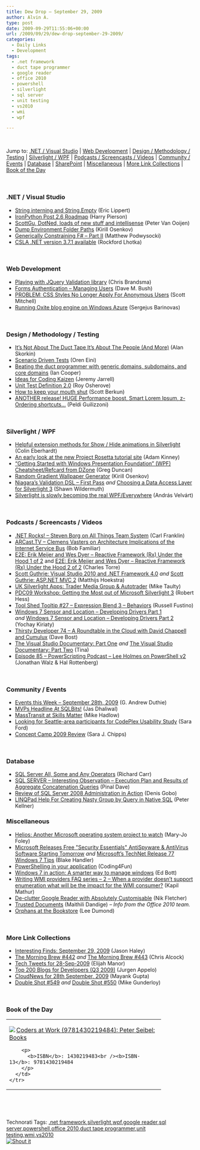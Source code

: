 ```yaml
---
title: Dew Drop – September 29, 2009
author: Alvin A.
type: post
date: 2009-09-29T11:55:06+00:00
url: /2009/09/29/dew-drop-september-29-2009/
categories:
  - Daily Links
  - Development
tags:
  - .net framework
  - duct tape programmer
  - google reader
  - office 2010
  - powershell
  - silverlight
  - sql server
  - unit testing
  - vs2010
  - wmi
  - wpf

---
```

&#160;

Jump to: [.NET / Visual Studio][1] | [Web Development][2] | [Design / Methodology / Testing][3] | [Silverlight / WPF][4] | [Podcasts / Screencasts / Videos][5] | [Community / Events][6] | [Database][7] | [SharePoint][8] | [Miscellaneous][9] | [More Link Collections][10] | [Book of the Day][11] 

&#160;

### <a name="dotnet"></a>.NET / Visual Studio

  * [String interning and String.Empty][12] (Eric Lippert)
  * [IronPython Post 2.6 Roadmap][13] (Harry Pierson)
  * [ScottGu, DotNed, loads of new stuff and intellisense][14] (Peter Van Ooijen)
  * [Dump Environment Folder Paths][15] (Kirill Osenkov)
  * [Generically Constraining F# – Part II][16] (Matthew Podwysocki)
  * [CSLA .NET version 3.7.1 available][17] (Rockford Lhotka)

&#160;

### <a name="web"></a>Web Development

  * [Playing with JQuery Validation library][18] (Chris Brandsma)
  * [Forms Authentication – Managing Users][19] (Dave M. Bush)
  * [PROBLEM: CSS Styles No Longer Apply For Anonymous Users][20] (Scott Mitchell)
  * [Running Oxite blog engine on Windows Azure][21] (Sergejus Barinovas)

&#160;

### <a name="design"></a>Design / Methodology / Testing

  * [It’s Not About The Duct Tape It’s About The People (And More)][22] (Alan Skorkin)
  * [Scenario Driven Tests][23] (Oren Eini)
  * [Beating the duct programmer with generic domains, subdomains, and core domains][24] (Ian Cooper)
  * [Ideas for Coding Kaizen][25] (Jeremy Jarrell)
  * [Unit Test Definition 2.0][26] (Roy Osherove)
  * [How to keep your mouth shut][27] (Scott Berkun)
  * [ANOTHER release! HUGE Performance boost, Smart Lorem Ipsum, z-Ordering shortcuts…][28] (Peldi Guilizzoni)

&#160;

### <a name="silverlight"></a>Silverlight / WPF

  * [Helpful extension methods for Show / Hide animations in Silverlight][29] (Colin Eberhardt)
  * [An early look at the new Project Rosetta tutorial site][30] (Adam Kinney)
  * [“Getting Started with Windows Presentation Foundation” (WPF) Cheatsheet/Refcard from DZone][31] (Greg Duncan)
  * [Random Gradient Wallpaper Generator][32] (Kirill Osenkov)
  * [Niagara&#8217;s Validation DSL &#8211; First Pass][33] _and_&#160;[Choosing a Data Access Layer for Silverlight 3][34] (Shawn Wildermuth)
  * [Silverlight is slowly becoming the real WPF/Everywhere][35] (András Velvárt)

&#160;

### <a name="podcasts"></a>Podcasts / Screencasts / Videos

  * [.NET Rocks! &#8211; Steven Borg on All Things Team System][36] (Carl Franklin)
  * [ARCast.TV &#8211; Clemens Vasters on Architecture Implications of the Internet Service Bus][37] (Bob Familiar)
  * [E2E: Erik Meijer and Wes Dyer &#8211; Reactive Framework (Rx) Under the Hood 1 of 2][38] and [E2E: Erik Meijer and Wes Dyer &#8211; Reactive Framework (Rx) Under the Hood 2 of 2][39] (Charles Torre)
  * [Scott Guthrie: Visual Studio 2010 and .NET Framework 4.0][40] _and_&#160;[Scott Guthrie: ASP.NET MVC 2][41] (Matthijs Hoekstra)
  * [UK Silverlight Apps: Trader Media Group & Autotrader][42] (Mike Taulty)
  * [PDC09 Workshop: Getting the Most out of Microsoft Silverlight 3][43] (Robert Hess)
  * [Tool Shed Tooltip #27 &#8211; Expression Blend 3 &#8211; Behaviors][44] (Russell Fustino)
  * [Windows 7 Sensor and Location &#8211; Developing Drivers Part 1][45] _and_&#160;[Windows 7 Sensor and Location &#8211; Developing Drivers Part 2][46] (Yochay Kiriaty)
  * [Thirsty Developer 74 – A Roundtable in the Cloud with David Chappell and Cumulux][47] (Dave Bost)
  * [The Visual Studio Documentary: Part One][48] _and_&#160;[The Visual Studio Documentary: Part Two][49] (Tina)
  * [Episode 85 &#8211; PowerScripting Podcast &#8211; Lee Holmes on PowerShell v2][50] (Jonathan Walz & Hal Rottenberg)

&#160;

### <a name="events"></a>Community / Events

  * [Events this Week – September 28th, 2009][51] (G. Andrew Duthie)
  * [MVPs Headline At SQLBits!][52] (Jas Dhaliwal)
  * [MassTransit at Skills Matter][53] (Mike Hadlow)
  * [Looking for Seattle-area participants for CodePlex Usability Study][54] (Sara Ford)
  * [Concept Camp 2009 Review][55] (Sara J. Chipps)

&#160;

### <a name="db"></a>Database

  * [SQL Server All, Some and Any Operators][56] (Richard Carr)
  * [SQL SERVER – Interesting Observation – Execution Plan and Results of Aggregate Concatenation Queries][57] (Pinal Dave)
  * [Review of SQL Server 2008 Administration in Action][58] (Denis Gobo)
  * [LINQPad Help For Creating Nasty Group by Query in Native SQL][59] (Peter Kellner)

<a name="sp"></a>

### <a name="misc"></a>Miscellaneous

  * [Helios: Another Microsoft operating system project to watch][60] (Mary-Jo Foley)
  * [Microsoft Releases Free "Security Essentials" AntiSpyware & AntiVirus Software Starting Tomorrow][61] _and_&#160;[Microsoft&#8217;s TechNet Release 77 Windows 7 Tips][62] (Blake Handler)
  * [PowerShelling in your application][63] (Coding4Fun)
  * [Windows 7 in action: A smarter way to manage windows][64] (Ed Bott)
  * [Writing WMI providers FAQ series &#8211; 2 &#8211; When a provider doesn’t support enumeration what will be the impact for the WMI consumer?][65] (Kapil Mathur)
  * [De-clutter Google Reader with Absolutely Customisable][66] (Nik Fletcher)
  * [Trusted Documents][67] (Maithili Dandige) _– Info from the Office 2010 team._
  * [Orphans at the Bookstore][68] (Lee Dumond)

&#160;

### <a name="links"></a>More Link Collections

  * [Interesting Finds: September 29, 2009][69] (Jason Haley)
  * [The Morning Brew #442][70] _and_&#160;[The Morning Brew #443][71] (Chris Alcock)
  * [Tech Tweets for 28-Sep-2009][72] (Elijah Manor)
  * [Top 200 Blogs for Developers (Q3 2009)][73] (Jurgen Appelo)
  * [CloudNews for 28th September, 2009][74] (Mayank Gupta)
  * [Double Shot #549][75] _and_&#160;[Double Shot #550][76] (Mike Gunderloy)

&#160;

### <a name="book"></a>Book of the Day

<div style="padding-bottom: 0px; margin: 0px; padding-left: 0px; padding-right: 0px; display: inline; float: none; padding-top: 0px" id="scid:7dc1bd33-94bd-46fd-a20b-0131235bcd47:a9b7d7ac-051b-4a0e-9431-19ee25ad2e49" class="wlWriterSmartContent">
  <table cellspacing="0" cellpadding="2" width="400" border="0" unselectable="on">
    <tr>
      <td valign="top" width="400">
        <p>
          <a title="Coders at Work (9781430219484): Peter Seibel: Books" href="http://www.amazon.com/exec/obidos/ASIN/1430219483/alvinashcraft-20"><img data-recalc-dims="1" decoding="async" src="https://i0.wp.com/images.amazon.com/images/P/1430219483.01.MZZZZZZZ.jpg?w=660" border="0" align="left" style="float:left" />Coders at Work (9781430219484): Peter Seibel: Books</a>
        </p>
        
        <p>
          <b>ISBN</b>: 1430219483<br /><b>ISBN-13</b>: 9781430219484
        </p>
      </td>
    </tr>
  </table>
</div>

&#160;

<div style="padding-bottom: 0px; margin: 0px; padding-left: 0px; padding-right: 0px; display: inline; float: none; padding-top: 0px" id="scid:C16BAC14-9A3D-4c50-9394-FBFEF7A93539:10120d6d-a65b-4ba3-b57b-bfd33ad8cecf" class="wlWriterSmartContent">
  <!--dotnetkickit-->
</div>

&#160;

<div style="padding-bottom: 0px; margin: 0px; padding-left: 0px; padding-right: 0px; display: inline; float: none; padding-top: 0px" id="scid:0767317B-992E-4b12-91E0-4F059A8CECA8:a56c7544-6a16-4120-a54a-e39b3d60d72f" class="wlWriterSmartContent">
  Technorati Tags: <a href="http://technorati.com/tags/.net+framework" rel="tag">.net framework</a>,<a href="http://technorati.com/tags/silverlight" rel="tag">silverlight</a>,<a href="http://technorati.com/tags/wpf" rel="tag">wpf</a>,<a href="http://technorati.com/tags/google+reader" rel="tag">google reader</a>,<a href="http://technorati.com/tags/sql+server" rel="tag">sql server</a>,<a href="http://technorati.com/tags/powershell" rel="tag">powershell</a>,<a href="http://technorati.com/tags/office+2010" rel="tag">office 2010</a>,<a href="http://technorati.com/tags/duct+tape+programmer" rel="tag">duct tape programmer</a>,<a href="http://technorati.com/tags/unit+testing" rel="tag">unit testing</a>,<a href="http://technorati.com/tags/wmi" rel="tag">wmi</a>,<a href="http://technorati.com/tags/vs2010" rel="tag">vs2010</a>
</div>

<div class="wlWriterHeaderFooter" style="margin:0px; padding:0px 0px 0px 0px;">
  <div class="shoutIt">
    <a rev="vote-for" href="http://dotnetshoutout.com/Submit?url=http%3a%2f%2fwww.alvinashcraft.com%2f2009%2f09%2f29%2fdew-drop-september-29-2009%2f&title=Dew+Drop+-+September+29%2c+2009"><img decoding="async" alt="Shout it" src="http://dotnetshoutout.com/image.axd?url=https://morningdew-bpc6g3a0fgaxdxcu.eastus2-01.azurewebsites.net/2009/09/29/dew-drop-september-29-2009/" style="border:0px" /></a>
  </div>
</div>

 [1]: https://morningdew-bpc6g3a0fgaxdxcu.eastus2-01.azurewebsites.net/#dotnet
 [2]: https://morningdew-bpc6g3a0fgaxdxcu.eastus2-01.azurewebsites.net/#web
 [3]: https://morningdew-bpc6g3a0fgaxdxcu.eastus2-01.azurewebsites.net/#design
 [4]: https://morningdew-bpc6g3a0fgaxdxcu.eastus2-01.azurewebsites.net/#silverlight
 [5]: https://morningdew-bpc6g3a0fgaxdxcu.eastus2-01.azurewebsites.net/#podcasts
 [6]: https://morningdew-bpc6g3a0fgaxdxcu.eastus2-01.azurewebsites.net/#events
 [7]: https://morningdew-bpc6g3a0fgaxdxcu.eastus2-01.azurewebsites.net/#db
 [8]: https://morningdew-bpc6g3a0fgaxdxcu.eastus2-01.azurewebsites.net/#sp
 [9]: https://morningdew-bpc6g3a0fgaxdxcu.eastus2-01.azurewebsites.net/#misc
 [10]: https://morningdew-bpc6g3a0fgaxdxcu.eastus2-01.azurewebsites.net/#links
 [11]: https://morningdew-bpc6g3a0fgaxdxcu.eastus2-01.azurewebsites.net/#book
 [12]: http://blogs.msdn.com/ericlippert/archive/2009/09/28/string-interning-and-string-empty.aspx
 [13]: http://feedproxy.google.com/~r/Devhawk/~3/-B1DYqhXsa4/IronPython+Post+26+Roadmap.aspx
 [14]: http://codebetter.com/blogs/peter.van.ooijen/archive/2009/09/28/scottgu-dotned-loads-of-new-stuff-and-intellisense.aspx
 [15]: http://blogs.msdn.com/kirillosenkov/archive/2009/09/27/dump-environment-folder-paths.aspx
 [16]: http://codebetter.com/blogs/matthew.podwysocki/archive/2009/09/27/generically-constraining-f-part-ii.aspx
 [17]: http://www.lhotka.net/weblog/CSLANETVersion371Available.aspx
 [18]: http://elegantcode.com/2009/09/27/playing-with-jquery-validation-library/
 [19]: http://blog.dmbcllc.com/2009/09/28/forms-authentication-managing-users/
 [20]: http://feedproxy.google.com/~r/ScottOnWriting/~3/yVJnxf807AU/13962.aspx
 [21]: http://sergejus.com/Blog/Running-Oxite-blog-engine-on-Windows-Azure
 [22]: http://www.skorks.com/2009/09/its-not-about-the-duct-tape-its-about-the-people-and-more/
 [23]: http://feedproxy.google.com/~r/AyendeRahien/~3/ewT4KR5IuF8/scenario-driven-tests.aspx
 [24]: http://codebetter.com/blogs/ian_cooper/archive/2009/09/28/beating-the-duct-programmer-with-generic-domains-subdomains-and-core-domains.aspx
 [25]: http://jeremyjarrell.com/archive/2009/09/27/132.aspx
 [26]: http://feedproxy.google.com/~r/Iserializable/~3/cefV9JGd1Lc/unit-test-definition-2-0.aspx
 [27]: http://www.scottberkun.com/blog/2009/how-to-keep-your-mouth-shut/
 [28]: http://feedproxy.google.com/~r/balsamiq/~3/JzjSDTn5CMo/
 [29]: http://www.scottlogic.co.uk/blog/wpf/2009/09/helpful-extension-methods-for-show-hide-animations-in-silverlight/
 [30]: http://adamkinney.wordpress.com/2009/09/28/an-early-look-at-the-new-project-rosetta-tutorial-site/
 [31]: http://coolthingoftheday.blogspot.com/2009/09/getting-started-with-windows.html
 [32]: http://blogs.msdn.com/kirillosenkov/archive/2009/09/28/random-gradient-wallpaper-generator.aspx
 [33]: http://wildermuth.com/2009/09/28/Niagara_s_Validation_DSL_-_First_Pass
 [34]: http://wildermuth.com/2009/09/29/Choosing_a_Data_Access_Layer_for_Silverlight_3
 [35]: http://dotneteers.net/blogs/vbandi/archive/2009/09/28/a-silverlight-kit-246-r-233-se-a-desktopr-243-l-az-igazi-wpf-everywhere.aspx
 [36]: http://www.dotnetrocks.com/default.aspx?ShowNum=485
 [37]: http://feedproxy.google.com/~r/msdn/bobfamiliar/~3/u5b-xC9g8DI/arcast-tv-clemens-vasters-on-architecture-implications-of-the-internet-service-bus.aspx
 [38]: http://channel9.msdn.com/shows/Going+Deep/E2E-Erik-Meijer-and-Wes-Dyer-Reactive-Framework-Rx-Under-the-Hood-1-of-2/
 [39]: http://channel9.msdn.com/shows/Going+Deep/E2E-Erik-Meijer-and-Wes-Dyer-Reactive-Framework-Rx-Under-the-Hood-2-of-2/
 [40]: http://channel9.msdn.com/posts/matthijs/Scott-Guthrie-Visual-Studio-2010-and-NET-Framework-40/
 [41]: http://channel9.msdn.com/posts/matthijs/Scott-Guthrie-ASPNET-MVC-2/
 [42]: http://channel9.msdn.com/posts/mtaulty/UK-Silverlight-Apps-Trader-Media-Group--Autotrader/
 [43]: http://channel9.msdn.com/shows/The+Knowledge+Chamber/PDC09-Workshop-Getting-the-Most-out-of-Microsoft-Silverlight-3/
 [44]: http://channel9.msdn.com/shows/toolshed/Tool-Shed-Tooltip-27-Expression-Blend-3-Behaviors/
 [45]: http://channel9.msdn.com/posts/yochay/Windows-7-Sensor-and-Location-Developing-Drivers-Part-1/
 [46]: http://channel9.msdn.com/posts/yochay/Windows-7-Sensor-and-Location-Developing-Drivers-Part-2/
 [47]: http://feedproxy.google.com/~r/ThirstyDeveloperPodcast/~3/wKg-qdsvLPc/ThirstyDeveloper74ARoundtableInTheCloudWithDavidChappellAndCumulux.aspx
 [48]: http://channel9.msdn.com/shows/VisualStudioDocumentary/The-Visual-Studio-Documentary-Part-One/
 [49]: http://channel9.msdn.com/shows/VisualStudioDocumentary/The-Visual-Studio-Documentary-Part-Two/
 [50]: http://feedproxy.google.com/~r/Powerscripting/~3/2nV_cVmHeyk/index.php
 [51]: http://blogs.msdn.com/gduthie/archive/2009/09/28/events-this-week-september-28th-2009.aspx
 [52]: http://blogs.msdn.com/mvpawardprogram/archive/2009/09/28/mvps-headline-at-sqlbits.aspx
 [53]: http://feedproxy.google.com/~r/CodeRant/~3/xvwYYMBmus4/masstransit-at-skills-matter.html
 [54]: http://blogs.msdn.com/codeplex/archive/2009/09/28/looking-for-seattle-area-participants-for-codeplex-usability-study.aspx
 [55]: http://girldeveloper.com/events/concept-camp-2009-review/
 [56]: http://feedproxy.google.com/~r/BlackwaspLatestAdditions/~3/5ySJTzpIp7M/SQLAllSome.aspx
 [57]: http://blog.sqlauthority.com/2009/09/29/sql-server-interesting-observation-execution-plan-and-results-of-aggregate-concatenation-queries/
 [58]: http://blogs.lessthandot.com/index.php/DataMgmt/DBAdmin/MSSQLServerAdmin/review-of-sql-server-2008-administration
 [59]: http://feedproxy.google.com/~r/Peterkellnernet/~3/yddM3aXfutE/
 [60]: http://blogs.zdnet.com/microsoft/?p=4082
 [61]: http://bhandler.spaces.live.com/Blog/cns!70F64BC910C9F7F3!6382.entry
 [62]: http://bhandler.spaces.live.com/Blog/cns!70F64BC910C9F7F3!6384.entry
 [63]: http://blogs.msdn.com/coding4fun/archive/2009/09/28/9900300.aspx
 [64]: http://feedproxy.google.com/~r/zdnet/Bott/~3/8G3d51EX3q8/
 [65]: http://blogs.msdn.com/wmi/archive/2009/09/28/writing-wmi-providers-faq-series-2-when-a-provider-doesn-t-support-enumeration-what-will-be-the-impact-for-the-wmi-consumer.aspx
 [66]: http://www.pheedcontent.com/click.phdo?i=2d5649874c2a386aec9c8b04a9538365
 [67]: http://blogs.technet.com/office2010/archive/2009/09/28/trusted-documents.aspx
 [68]: http://leedumond.com/blog/orphans-at-the-bookstore/
 [69]: http://jasonhaley.com/blog/post.aspx?id=0416b114-faa0-4507-b42c-aae0aecebb91
 [70]: http://feedproxy.google.com/~r/ReflectivePerspective/~3/SGj6rQ6IWb8/
 [71]: http://feedproxy.google.com/~r/ReflectivePerspective/~3/t4I8GLycjGQ/
 [72]: http://elijahmanor.com/webdevdotnet/post.aspx?id=415bffd9-1ddb-4149-bfcc-39eeebc43cbe
 [73]: http://feedproxy.google.com/~r/noop/~3/ZaNABn2vP_E/top-200-blogs-for-developers-q3-2009.html
 [74]: http://feedproxy.google.com/~r/CloudAve/~3/ozxe6ZYckXI/cloudnews-for-28th-september-2009
 [75]: http://afreshcup.com/2009/09/28/double-shot-549/
 [76]: http://afreshcup.com/2009/09/29/double-shot-550/